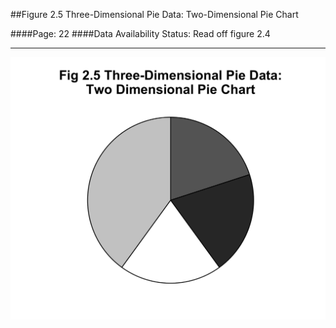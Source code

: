##Figure 2.5 Three-Dimensional Pie Data: Two-Dimensional Pie Chart

####Page: 22
####Data Availability Status: Read off figure 2.4
***
![`Three-Dimensional Pie Data: Two-Dimensional Pie Chart`](fig02-05_three-dimensional-pie-data-two-dimensional-pie-chart.png)


